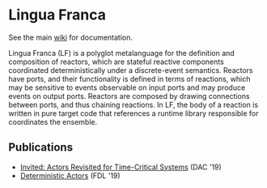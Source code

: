 # Lingua Franca

See the main [wiki](https://github.com/icyphy/lingua-franca/wiki) for documentation.

Lingua Franca (LF) is a polyglot metalanguage for the definition and composition of reactors, which are stateful reactive components coordinated deterministically under a discrete-event semantics. Reactors have ports, and their functionality is defined in terms of reactions, which may be sensitive to events observable on input ports and may produce events on output ports. Reactors are composed by drawing connections between ports, and thus chaining reactions. In LF, the body of a reaction is written in pure target code that references a runtime library responsible for coordinates the ensemble.

## Publications
- [Invited: Actors Revisited for Time-Critical Systems](https://ptolemy.berkeley.edu/publications/papers/19/LohstrohEtAl_Reactors_DAC_2019.pdf) (DAC '19)
- [Deterministic Actors](https://ptolemy.berkeley.edu/publications/papers/19/Lohstroh_Lee_DeterministicActors_FDL_2019.pdf) (FDL '19)
